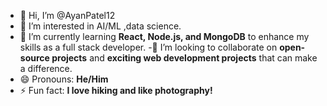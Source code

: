 - 👋 Hi, I’m @AyanPatel12
- 👀 I’m interested in AI/ML ,data science.
- 🌱 I’m currently learning **React, Node.js, and MongoDB** to enhance my skills as a full stack developer.
-💞️ I’m looking to collaborate on **open-source projects** and **exciting web development projects** that can make a difference.
- 😄 Pronouns: **He/Him**
- ⚡ Fun fact: **I love hiking and like photography!**

<!---
AyanPatel12/AyanPatel12 is a ✨ special ✨ repository because its `README.md` (this file) appears on your GitHub profile.
You can click the Preview link to take a look at your changes.
--->
